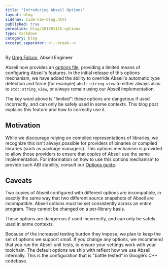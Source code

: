 ```yaml
---
title: "Introducing Abseil Options"
layout: blog
sidenav: side-nav-blog.html
published: true
permalink: blog/201901115-options
type: markdown
category: blog
excerpt_separator: <!--break-->
---
```

 
By [Greg Falcon](mailto:gfalcon@google.com), Abseil Engineer
 
Abseil now provides an [options
file](https://github.com/abseil/abseil-cpp/blob/master/absl/base/options.h),
providing a limited means of configuring Abseil's features. In the initial
release of this options mechanism, we have added the ability to override
Abseil's automatic type detection and force (for example) `absl::string_view` to
either always alias to `std::string_view`, or always remain using our Abseil
implementation.

<!--break-->
 
The key word above is "limited": these options are dangerous if used
incorrectly, and can only be safely used in some contexts. This blog post
explains this feature and how to correctly use it.
 
## Motivation

While we discourage relying on compiled representations of libraries,
we recognize this isn't always possible for providers of binaries or compiled
libraries (such as package managers). This options mechanism is provided to
allow those providers to ensure that copies of Abseil use the same
implementation. For information on how to use this options mechanism to
provide such ABI stability, consult our
[Options guide](/docs/cpp/guides/options).

## Caveats

Two copies of Abseil configured with different options are incompatible, in
exactly the same way that two different source snapshots of Abseil are
incompatible. Abseil options must be set consistently across an entire program.
They cannot be changed on a per-library basis.

These options are dangerous if used incorrectly, and can only be safely used in
some contexts.

Because of the increased testing burden they impose, we plan to keep the set of
options we support small. If you change any options, we recommend that you run
the Abseil unit tests, to ensure your settings work with your toolchain. The
default options we ship with reflect how we use Abseil internally. This is the
configuration that is "battle tested" in Google’s C++ codebase.